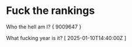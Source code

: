 # Fuck the rankings

Who the hell am I?
{ 9009647 }

What fucking year is it?
[ 2025-01-10T14:40:00Z ]
